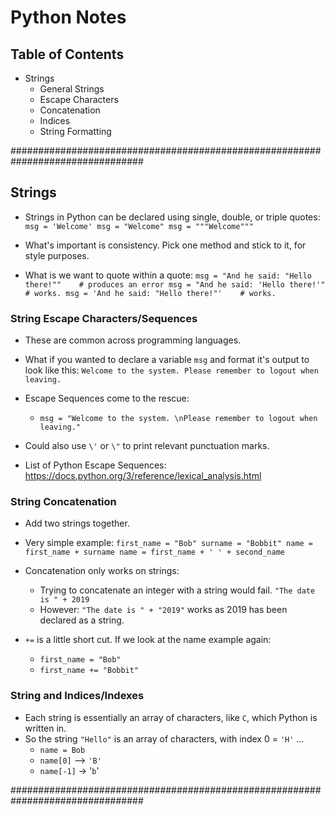 # Python Notes

## Table of Contents

- Strings
  - General Strings
  - Escape Characters
  - Concatenation
  - Indices
  - String Formatting

################################################################################

## Strings

- Strings in Python can be declared using single, double, or triple quotes:
        ```
        msg = 'Welcome'
        msg = "Welcome"
        msg = """Welcome"""
        ```

- What's important is consistency.  Pick one method and stick to it, for style purposes.
- What is we want to quote within a quote:
        ```
        msg = "And he said: "Hello there!""    # produces an error
        msg = "And he said: 'Hello there!'"    # works.
        msg = 'And he said: "Hello there!"'    # works.
        ```

### String Escape Characters/Sequences

- These are common across programming languages.
- What if you wanted to declare a variable `msg` and format it's output to look like this:
        ```
        Welcome to the system.
        Please remember to logout when leaving.
        ```

- Escape Sequences come to the rescue:
  - `msg = "Welcome to the system. \nPlease remember to logout when leaving."`

- Could also use `\'` or `\"` to print relevant punctuation marks.
- List of Python Escape Sequences: https://docs.python.org/3/reference/lexical_analysis.html


### String Concatenation

- Add two strings together.
- Very simple example:
        ```
        first_name = "Bob"
        surname = "Bobbit"
        name = first_name + surname
        name = first_name + ' ' + second_name
        ```

- Concatenation only works on strings:
  - Trying to concatenate an integer with a string would fail. `"The date is " + 2019`
  - However: `"The date is " + "2019"` works as 2019 has been declared as a string.

- `+=` is a little short cut.  If we look at the name example again:
  - `first_name = "Bob"`
  - `first_name += "Bobbit"`


### String and Indices/Indexes

- Each string is essentially an array of characters, like `C`, which Python is written in.
- So the string `"Hello"` is an array of characters, with index 0 = `'H'` ...
  - `name = Bob`
  - `name[0]` --> `'B'`
  - `name[-1]` -> '`b`'



################################################################################
